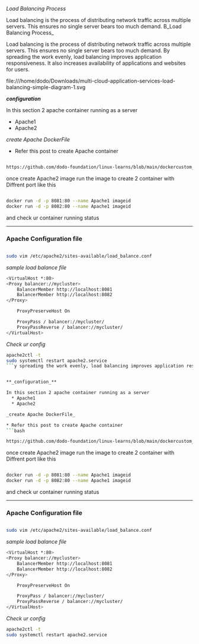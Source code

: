
_Load Balancing Process_

 Load balancing is the process of distributing network traffic across multiple servers. This ensures no single server bears too much demand. B_Load Balancing Process_

 Load balancing is the process of distributing network traffic across multiple servers. This ensures no single server bears too much demand. By spreading the work evenly, load balancing improves application responsiveness. It also increases availability of applications and websites for users.

 file:///home/dodo/Downloads/multi-cloud-application-services-load-balancing-simple-diagram-1.svg

**_configuration_**

In this section 2 apache container running as a server
  * Apache1
  * Apache2

_create Apache DockerFile_   

* Refer this post to create Apache container
```bash

https://github.com/dodo-foundation/linux-learns/blob/main/dockercustom_https.md

```

once create Apache2 image run the image to create 2 container with Diffrent port like this

```bash

docker run -d -p 8081:80 --name Apache1 imageid
docker run -d -p 8082:80 --name Apache1 imageid

```
and check ur container running status 

---

### Apache Configuration file 

```bash

sudo vim /etc/apache2/sites-available/load_balance.conf

```
_sample load balance file_

```bash
<VirtualHost *:80>
<Proxy balancer://mycluster>
    BalancerMember http://localhost:8081
    BalancerMember http://localhost:8082
</Proxy>

    ProxyPreserveHost On

    ProxyPass / balancer://mycluster/
    ProxyPassReverse / balancer://mycluster/
</VirtualHost>
```
_Check ur config_

```bash
apache2ctl -t
sudo systemctl restart apache2.service
```y spreading the work evenly, load balancing improves application responsiveness. It also increases availability of applications and websites for users.


**_configuration_**

In this section 2 apache container running as a server
  * Apache1
  * Apache2

_create Apache DockerFile_   

* Refer this post to create Apache container
```bash

https://github.com/dodo-foundation/linux-learns/blob/main/dockercustom_https.md

```

once create Apache2 image run the image to create 2 container with Diffrent port like this

```bash

docker run -d -p 8081:80 --name Apache1 imageid
docker run -d -p 8082:80 --name Apache1 imageid

```
and check ur container running status 

---

### Apache Configuration file 

```bash

sudo vim /etc/apache2/sites-available/load_balance.conf

```
_sample load balance file_

```bash
<VirtualHost *:80>
<Proxy balancer://mycluster>
    BalancerMember http://localhost:8081
    BalancerMember http://localhost:8082
</Proxy>

    ProxyPreserveHost On

    ProxyPass / balancer://mycluster/
    ProxyPassReverse / balancer://mycluster/
</VirtualHost>
```
_Check ur config_

```bash
apache2ctl -t
sudo systemctl restart apache2.service
```


